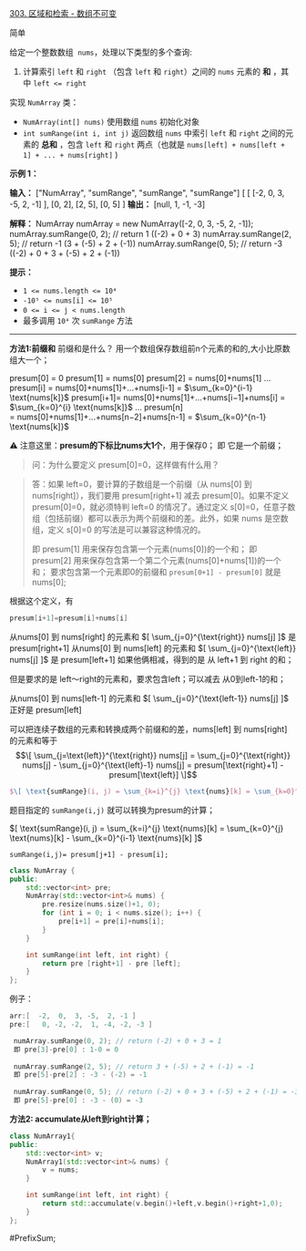 [303. 区域和检索 - 数组不可变](https://leetcode.cn/problems/range-sum-query-immutable/)

简单

给定一个整数数组  `nums`，处理以下类型的多个查询:

1. 计算索引 `left` 和 `right` （包含 `left` 和 `right`）之间的 `nums` 元素的 **和** ，其中 `left <= right`

实现 `NumArray` 类：

- `NumArray(int[] nums)` 使用数组 `nums` 初始化对象
- `int sumRange(int i, int j)` 返回数组 `nums` 中索引 `left` 和 `right` 之间的元素的 **总和** ，包含 `left` 和 `right` 两点（也就是 `nums[left] + nums[left + 1] + ... + nums[right]` )

**示例 1：**

**输入：**
["NumArray", "sumRange", "sumRange", "sumRange"]
[ [ [-2, 0, 3, -5, 2, -1] ], [0, 2], [2, 5], [0, 5] ]
**输出：**
[null, 1, -1, -3]

**解释：**
NumArray numArray = new NumArray([-2, 0, 3, -5, 2, -1]);
numArray.sumRange(0, 2); // return 1 ((-2) + 0 + 3)
numArray.sumRange(2, 5); // return -1 (3 + (-5) + 2 + (-1)) 
numArray.sumRange(0, 5); // return -3 ((-2) + 0 + 3 + (-5) + 2 + (-1))

**提示：**

- `1 <= nums.length <= 10⁴`
- `-10⁵ <= nums[i] <= 10⁵`
- `0 <= i <= j < nums.length`
- 最多调用 `10⁴` 次 `sumRange` 方法

---- ----

**方法1:前缀和**
前缀和是什么？
用一个数组保存数组前n个元素的和的,大小比原数组大一个；

presum[0]  = 0
presum[1]  = nums[0]
presum[2]  = nums[0]+nums[1]
...
presum[i]  = nums[0]+nums[1]+...+nums[i-1]  =  $\sum_{k=0}^{i-1} \text{nums[k]}$
presum[i+1]= nums[0]+nums[1]+...+nums[i−1]+nums[i] =  $\sum_{k=0}^{i} \text{nums[k]}$
...
presum[n]  = nums[0]+nums[1]+...+nums[n−2]+nums[n-1] = $\sum_{k=0}^{n-1} \text{nums[k]}$

⚠️ 注意这里：**presum的下标比nums大1个**，用于保存0；
即 它是一个前缀；

> 问：为什么要定义 presum[0]=0，这样做有什么用？

> 答：如果 left=0，要计算的子数组是一个前缀（从 nums[0] 到 nums[right]），我们要用 presum[right+1] 减去 presum[0]。如果不定义 presum[0]=0，就必须特判 left=0 的情况了。通过定义 s[0]=0，任意子数组（包括前缀）都可以表示为两个前缀和的差。此外，如果 nums 是空数组，定义 s[0]=0 的写法是可以兼容这种情况的。
> 
> 即 presum[1] 用来保存包含第一个元素(nums[0])的一个和；
> 即 presum[2] 用来保存包含第一个第二个元素(nums[0]+nums[1])的一个和；
> 要求包含第一个元素即0的前缀和 `presum[0+1] - presum[0]` 就是nums[0];

根据这个定义，有
```cpp
presum[i+1]=presum[i]+nums[i]
```

从nums[0] 到 nums[right] 的元素和 $[ \sum_{j=0}^{\text{right}} nums[j] ]$ 是 presum[right+1]
从nums[0] 到 nums[left] 的元素和 $[ \sum_{j=0}^{\text{left}} nums[j] ]$ 是 presum[left+1]
如果他俩相减，得到的是 从 left+1 到 right 的和；

但是要求的是 left～right的元素和，要求包含left；可以减去 从0到left-1的和；

从nums[0] 到 nums[left-1] 的元素和 $[ \sum_{j=0}^{\text{left-1}} nums[j] ]$ 正好是 presum[left]

可以把连续子数组的元素和转换成两个前缀和的差，nums[left] 到 nums[right] 的元素和等于
 $$\[ \sum_{j=\text{left}}^{\text{right}} nums[j]  =  \sum_{j=0}^{\text{right}} nums[j] - \sum_{j=0}^{\text{left}-1} nums[j] = presum[\text{right}+1] - presum[\text{left}] \]$$

```latex
$\[ \text{sumRange}(i, j) = \sum_{k=i}^{j} \text{nums}[k] = \sum_{k=0}^{j} \text{nums}[k] - \sum_{k=0}^{i-1} \text{nums}[k] \]$
```

题目指定的 `sumRange(i,j)` 就可以转换为presum的计算；

$[ \text{sumRange}(i, j) = \sum_{k=i}^{j} \text{nums}[k] = \sum_{k=0}^{j} \text{nums}[k] - \sum_{k=0}^{i-1} \text{nums}[k]  ]$

`sumRange(i,j)= presum[j+1] - presum[i];`

```cpp
class NumArray {
public:
    std::vector<int> pre;
    NumArray(std::vector<int>& nums) {
        pre.resize(nums.size()+1, 0);
        for (int i = 0; i < nums.size(); i++) {
            pre[i+1] = pre[i]+nums[i];
        }
    }

    int sumRange(int left, int right) {
        return pre [right+1] - pre [left];
    }
};
```

例子：
```c
arr:[  -2,  0,  3, -5,  2, -1 ]
pre:[   0, -2, -2,  1, -4, -2, -3 ]

 numArray.sumRange(0, 2); // return (-2) + 0 + 3 = 1
 即 pre[3]-pre[0] : 1-0 = 0
 
 numArray.sumRange(2, 5); // return 3 + (-5) + 2 + (-1) = -1
 即 pre[5]-pre[2] : -3 - (-2) = -1
 
 numArray.sumRange(0, 5); // return (-2) + 0 + 3 + (-5) + 2 + (-1) = -3
 即 pre[5]-pre[0] : -3 - (0) = -3
 ```

**方法2: accumulate从left到right计算；**
```cpp
class NumArray1{
public:
    std::vector<int> v;
    NumArray1(std::vector<int>& nums) {
        v = nums;
    }

    int sumRange(int left, int right) {
        return std::accumulate(v.begin()+left,v.begin()+right+1,0);
    }
};
```

#PrefixSum; 